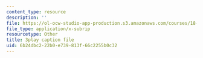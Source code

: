 ```yaml
---
content_type: resource
description: ''
file: https://ol-ocw-studio-app-production.s3.amazonaws.com/courses/18-01sc-single-variable-calculus-fall-2010/6b24dbc222b0e739813f66c2255b0c32_hjZhPczMkL4.srt
file_type: application/x-subrip
resourcetype: Other
title: 3play caption file
uid: 6b24dbc2-22b0-e739-813f-66c2255b0c32
---
```

